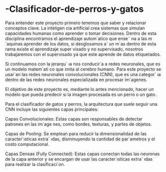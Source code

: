 # -Clasificador-de-perros-y-gatos

 Para entender este proyecto primero tenemos que saber y relacionar conceptos clave. La inteligen
cia artificial crea sistemas que simulan capacidades humanas como aprender o tomar decisiones.
 Dentro de esta disciplina encontramos el aprendizaje autom´atico que ense˜ na a las m´aquinas
 aprender de los datos, si desglosamos a´ un m´as dentro de esta rama existe el aprendizaje super
visado y no supervisado, nosotros trabajaremos con el supervisado ya que este aprende de datos
 etiquetados.
 
 Si continuamos con la jerarqu´ ıa nos conducir´a a redes neuronales, que es un modelo matem´ati
co que imita al cerebro humano. Para este proyecto se usar´an las redes neuronales convolucionales
 (CNN), que es una categor´ ıa dentro de las redes neuronales especializada en procesar im´agenes.
 
 El objetivo de este proyecto es, mediante lo antes mencionado, hacer un modelo que pueda
 predecir si la imagen procesada es un perro o un gato.
 
Para el clasificador de gatos y perros, la arquitectura que suele seguir una CNN incluye las
 siguientes capas principales:
 
 Capas Convolucionales: Estas capas son responsables de detectar patrones en las im´age
nes, como bordes, texturas, y partes de objetos.

 Capas de Pooling: Se emplean para reducir la dimensionalidad de las caracter´ısticas
 extra´ ıdas, disminuyendo la cantidad de par´ametros y el costo computacional.
 
 Capas Densas (Fully Connected): Estas capas conectan todas las neuronas de la capa
 anterior y se encargan de usar las caracter´ısticas extra´ ıdas para realizar la clasificaci´on.

